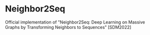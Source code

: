 # Neighbor2Seq
Official implementation of "Neighbor2Seq: Deep Learning on Massive Graphs by Transforming Neighbors to Sequences" [SDM2022]
